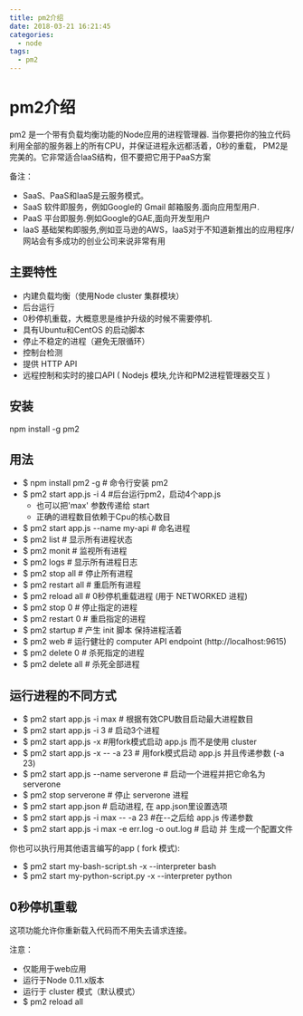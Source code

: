 ```yaml
---
title: pm2介绍
date: 2018-03-21 16:21:45
categories:
  - node
tags:
  - pm2
---
```

# pm2介绍

pm2 是一个带有负载均衡功能的Node应用的进程管理器.
当你要把你的独立代码利用全部的服务器上的所有CPU，并保证进程永远都活着，0秒的重载， PM2是完美的。它非常适合IaaS结构，但不要把它用于PaaS方案

备注：

- SaaS、PaaS和IaaS是云服务模式。
- SaaS 软件即服务，例如Google的 Gmail 邮箱服务.面向应用型用户.
- PaaS 平台即服务.例如Google的GAE,面向开发型用户
- IaaS 基础架构即服务,例如亚马逊的AWS，IaaS对于不知道新推出的应用程序/网站会有多成功的创业公司来说非常有用

## 主要特性

- 内建负载均衡（使用Node cluster 集群模块）
- 后台运行
- 0秒停机重载，大概意思是维护升级的时候不需要停机.
- 具有Ubuntu和CentOS 的启动脚本
- 停止不稳定的进程（避免无限循环）
- 控制台检测
- 提供 HTTP API
- 远程控制和实时的接口API ( Nodejs 模块,允许和PM2进程管理器交互 )

## 安装

npm install -g pm2

## 用法

- $ npm install pm2 -g     # 命令行安装 pm2
- $ pm2 start app.js -i 4 #后台运行pm2，启动4个app.js
  - 也可以把'max' 参数传递给 start
  - 正确的进程数目依赖于Cpu的核心数目
- $ pm2 start app.js --name my-api # 命名进程
- $ pm2 list               # 显示所有进程状态
- $ pm2 monit              # 监视所有进程
- $ pm2 logs               # 显示所有进程日志
- $ pm2 stop all           # 停止所有进程
- $ pm2 restart all        # 重启所有进程
- $ pm2 reload all         # 0秒停机重载进程 (用于 NETWORKED 进程)
- $ pm2 stop 0             # 停止指定的进程
- $ pm2 restart 0          # 重启指定的进程
- $ pm2 startup            # 产生 init 脚本 保持进程活着
- $ pm2 web                # 运行健壮的 computer API endpoint (http://localhost:9615)
- $ pm2 delete 0           # 杀死指定的进程
- $ pm2 delete all         # 杀死全部进程

## 运行进程的不同方式

- $ pm2 start app.js -i max  # 根据有效CPU数目启动最大进程数目
- $ pm2 start app.js -i 3      # 启动3个进程
- $ pm2 start app.js -x        #用fork模式启动 app.js 而不是使用 cluster
- $ pm2 start app.js -x -- -a 23   # 用fork模式启动 app.js 并且传递参数 (-a 23)
- $ pm2 start app.js --name serverone  # 启动一个进程并把它命名为 serverone
- $ pm2 stop serverone       # 停止 serverone 进程
- $ pm2 start app.json        # 启动进程, 在 app.json里设置选项
- $ pm2 start app.js -i max -- -a 23                   #在--之后给 app.js 传递参数
- $ pm2 start app.js -i max -e err.log -o out.log  # 启动 并 生成一个配置文件

你也可以执行用其他语言编写的app  ( fork 模式):

- $ pm2 start my-bash-script.sh    -x --interpreter bash
- $ pm2 start my-python-script.py -x --interpreter python

## 0秒停机重载

这项功能允许你重新载入代码而不用失去请求连接。

注意：

- 仅能用于web应用
- 运行于Node 0.11.x版本
- 运行于 cluster 模式（默认模式）
- $ pm2 reload all